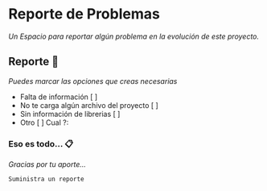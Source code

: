 # Reporte de Problemas

_Un Espacio para reportar algún problema en la evolución de este proyecto._

## Reporte 🚀

_Puedes marcar las opciones que creas necesarias_

* Falta de información                            [ ]
* No te carga algún archivo del proyecto          [ ]
* Sin información de librerias                    [ ]
* Otro  [ ]
  Cual ?:



### Eso es todo... 📋

_Gracias por tu aporte..._

```
Suministra un reporte

```
